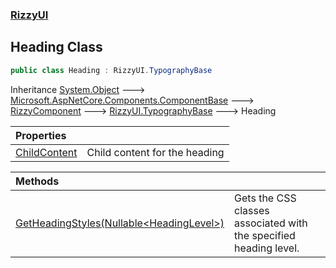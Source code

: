 ### [RizzyUI](RizzyUI 'RizzyUI')

## Heading Class

```csharp
public class Heading : RizzyUI.TypographyBase
```

Inheritance [System.Object](https://docs.microsoft.com/en-us/dotnet/api/System.Object 'System.Object') &#129106; [Microsoft.AspNetCore.Components.ComponentBase](https://docs.microsoft.com/en-us/dotnet/api/Microsoft.AspNetCore.Components.ComponentBase 'Microsoft.AspNetCore.Components.ComponentBase') &#129106; [RizzyComponent](RizzyUI.RizzyComponent 'RizzyUI.RizzyComponent') &#129106; [RizzyUI.TypographyBase](https://docs.microsoft.com/en-us/dotnet/api/RizzyUI.TypographyBase 'RizzyUI.TypographyBase') &#129106; Heading

| Properties | |
| :--- | :--- |
| [ChildContent](RizzyUI.Heading.ChildContent 'RizzyUI.Heading.ChildContent') | Child content for the heading |

| Methods | |
| :--- | :--- |
| [GetHeadingStyles(Nullable&lt;HeadingLevel&gt;)](RizzyUI.Heading.GetHeadingStyles(System.Nullable_RizzyUI.HeadingLevel_) 'RizzyUI.Heading.GetHeadingStyles(System.Nullable<RizzyUI.HeadingLevel>)') | Gets the CSS classes associated with the specified heading level. |

